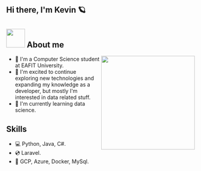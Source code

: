 ## Hi there, I'm Kevin 🪐 
## <gif><img src = "https://repository-images.githubusercontent.com/462900780/0a10af70-6cbf-46df-9071-0ff586a3b1d6" width = 50px></gif> **About me**

<picture> <img align="right" src="./assets/mdImages/Right_Side.gif" width = 250px></picture>
- 🧩 I'm a Computer Science student at EAFIT University.
- 🏁 I'm excited to continue exploring new technologies and expanding my knowledge as a developer, but mostly I'm interested in data related stuff.
- 🔭 I'm currently learning data science.

## Skills
- 💻 Python, Java, C#.
- 💿 Laravel.
- 🚀 GCP, Azure, Docker, MySql.
